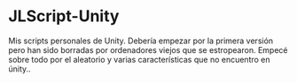 # JLScript-Unity
Mis scripts personales de Unity. Debería empezar por la primera versión pero han sido borradas por ordenadores viejos que se estropearon. Empecé sobre todo por el aleatorio y varias características que no encuentro en únity..
